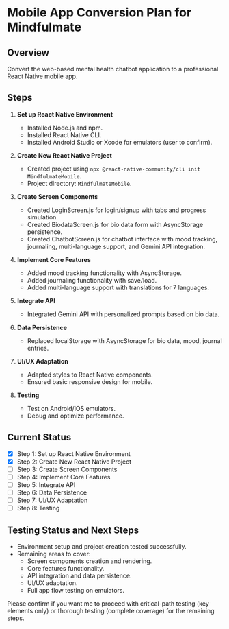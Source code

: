 # Mobile App Conversion Plan for Mindfulmate

## Overview
Convert the web-based mental health chatbot application to a professional React Native mobile app.

## Steps

1. **Set up React Native Environment**
   - Installed Node.js and npm.
   - Installed React Native CLI.
   - Installed Android Studio or Xcode for emulators (user to confirm).

2. **Create New React Native Project**
   - Created project using `npx @react-native-community/cli init MindfulmateMobile`.
   - Project directory: `MindfulmateMobile`.

3. **Create Screen Components**
   - Created LoginScreen.js for login/signup with tabs and progress simulation.
   - Created BiodataScreen.js for bio data form with AsyncStorage persistence.
   - Created ChatbotScreen.js for chatbot interface with mood tracking, journaling, multi-language support, and Gemini API integration.

4. **Implement Core Features**
   - Added mood tracking functionality with AsyncStorage.
   - Added journaling functionality with save/load.
   - Added multi-language support with translations for 7 languages.

5. **Integrate API**
   - Integrated Gemini API with personalized prompts based on bio data.

6. **Data Persistence**
   - Replaced localStorage with AsyncStorage for bio data, mood, journal entries.

7. **UI/UX Adaptation**
   - Adapted styles to React Native components.
   - Ensured basic responsive design for mobile.

8. **Testing**
   - Test on Android/iOS emulators.
   - Debug and optimize performance.

## Current Status
- [x] Step 1: Set up React Native Environment
- [x] Step 2: Create New React Native Project
- [ ] Step 3: Create Screen Components
- [ ] Step 4: Implement Core Features
- [ ] Step 5: Integrate API
- [ ] Step 6: Data Persistence
- [ ] Step 7: UI/UX Adaptation
- [ ] Step 8: Testing

## Testing Status and Next Steps

- Environment setup and project creation tested successfully.
- Remaining areas to cover:
  - Screen components creation and rendering.
  - Core features functionality.
  - API integration and data persistence.
  - UI/UX adaptation.
  - Full app flow testing on emulators.

Please confirm if you want me to proceed with critical-path testing (key elements only) or thorough testing (complete coverage) for the remaining steps.
